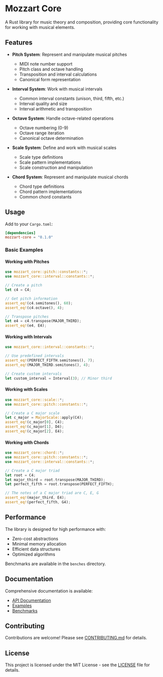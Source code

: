 # Mozzart Core

A Rust library for music theory and composition, providing core functionality for working with musical elements.

## Features

- **Pitch System**: Represent and manipulate musical pitches
  - MIDI note number support
  - Pitch class and octave handling
  - Transposition and interval calculations
  - Canonical form representation

- **Interval System**: Work with musical intervals
  - Common interval constants (unison, third, fifth, etc.)
  - Interval quality and size
  - Interval arithmetic and transposition

- **Octave System**: Handle octave-related operations
  - Octave numbering (0-9)
  - Octave range iteration
  - Canonical octave determination

- **Scale System**: Define and work with musical scales
  - Scale type definitions
  - Scale pattern implementations
  - Scale construction and manipulation

- **Chord System**: Represent and manipulate musical chords
  - Chord type definitions
  - Chord pattern implementations
  - Common chord constants

## Usage

Add to your `Cargo.toml`:

```toml
[dependencies]
mozzart-core = "0.1.0"
```

### Basic Examples

#### Working with Pitches

```rust
use mozzart_core::pitch::constants::*;
use mozzart_core::interval::constants::*;

// Create a pitch
let c4 = C4;

// Get pitch information
assert_eq!(c4.semitones(), 60);
assert_eq!(c4.octave(), 4);

// Transpose pitches
let e4 = c4.transpose(MAJOR_THIRD);
assert_eq!(e4, E4);
```

#### Working with Intervals

```rust
use mozzart_core::interval::constants::*;

// Use predefined intervals
assert_eq!(PERFECT_FIFTH.semitones(), 7);
assert_eq!(MAJOR_THIRD.semitones(), 4);

// Create custom intervals
let custom_interval = Interval(3); // Minor third
```

#### Working with Scales

```rust
use mozzart_core::scale::*;
use mozzart_core::pitch::constants::*;

// Create a C major scale
let c_major = MajorScale::apply(C4);
assert_eq!(c_major[0], C4);
assert_eq!(c_major[1], D4);
assert_eq!(c_major[2], E4);
```

#### Working with Chords

```rust
use mozzart_core::chord::*;
use mozzart_core::pitch::constants::*;
use mozzart_core::interval::constants::*;

// Create a C major triad
let root = C4;
let major_third = root.transpose(MAJOR_THIRD);
let perfect_fifth = root.transpose(PERFECT_FIFTH);

// The notes of a C major triad are C, E, G
assert_eq!(major_third, E4);
assert_eq!(perfect_fifth, G4);
```

## Performance

The library is designed for high performance with:
- Zero-cost abstractions
- Minimal memory allocation
- Efficient data structures
- Optimized algorithms

Benchmarks are available in the `benches` directory.

## Documentation

Comprehensive documentation is available:
- [API Documentation](https://docs.rs/mozzart-core)
- [Examples](examples/)
- [Benchmarks](benches/)

## Contributing

Contributions are welcome! Please see [CONTRIBUTING.md](CONTRIBUTING.md) for details.

## License

This project is licensed under the MIT License - see the [LICENSE](LICENSE) file for details. 